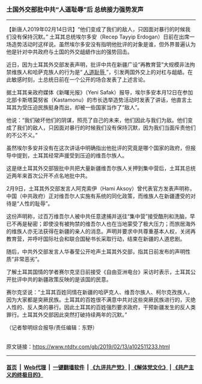 ### 土国外交部批中共“人道耻辱”后 总统接力强势发声
------------------------

<div class="post_content">
 <p>
  【新唐人2019年02月14日讯】“他们变成了我们的敌人，只因面对暴行的时候我们没有保持沉默。” 土耳其总统埃尔多安（Recep Tayyip Erdogan）日前在出席一场造势活动时这样说。虽然埃尔多安没有指明他批评的对象是谁，但外界普遍认为他是针对中共政府与土国的外交龃龉作出的强势回击。
 </p>
 <p>
  近日，因为土耳其外交部发表声明，批评中共在新疆广设“再教育营”大规模非法拘禁维族人和哈萨克族人的行为是“
  <a href="https://www.ntdtv.com/gb/人道耻辱.htm">
   人道耻辱
  </a>
  ”，引发两国外交上的对杠与龃龉。在此敏感时刻，土总统日前在一个公开的场合发表了上述言论。
 </p>
 <p>
  据土耳其亲政府媒体《新曙光报》（Yeni Safak）报导，埃尔多安本月12日在参加北部卡斯塔莫努省（Kastamonu）的巿长选举造势活动时发表了讲话，他直言土耳其为受压迫民族挺身而出，却被一些国家当作了“敌人”。
 </p>
 <p>
  他说：“我们破坏他们的阴谋，照亮了自己的未来，他们因此与我们为敌。他们变成了我们的敌人，只因面对暴行的时候我们没有保持沉默，因为我们当面斥责他们的不公不义。”
 </p>
 <p>
  虽然埃尔多安并没有在这次讲话中明确指出他批评的究竟是哪个国家的政府，但报导中提到，土耳其经常声援受到压迫的维吾尔族人。
 </p>
 <p>
  这是继土耳其外交部狠批中共把大量新疆维吾尔族人关押到集中营后，土耳其总统近两年来首次公开不点名地批中共。
 </p>
 <p>
  2月9日，土耳其外交部发言人阿克索伊（Hami Aksoy）曾代表官方发表声明称，中国（中共政府）正对维吾尔人实施有系统的同化政策，而维族人在新疆遭受的对待是“人性的耻辱”。
 </p>
 <p>
  这份声明称，过百万维吾尔人被中共任意逮捕并送往“集中营”接受酷刑和洗脑，早已不再是秘密；即使没有被拘禁的维吾尔人也在当地蒙受了极大压力；而旅居海外的维族人亦无法获得在新疆的亲人的消息。声明并要求中共尊重基本人权，关闭再教育营，并呼吁国际社会和联合国秘书长采取行动，结束在新疆的人道悲剧。
 </p>
 <p>
  随后，中共外交部发言人华春莹公开呛声土耳其外交部，指其日前发布的声明性质“非常恶劣”。
 </p>
 <p>
  了解土耳其国情的学者赛尔克坚日前接受《自由亚洲电台》采访时表示，土耳其公开批评中共的新疆政策反映的是该国的民意。
 </p>
 <p>
  赛尔克坚说：“土耳其百姓同情在新疆的哈萨克人、维吾尔族人、柯尔克孜族人，因为大家都是突厥民族。土耳其的百姓很不满意中共对这些突厥民族进行的，灭绝人性的、反人类的暴行。因此土耳其的百姓强烈要求政府，干预新疆发生的反人类罪行。土耳其外交部因此突然打破持续两年的沉默。”
 </p>
 <p>
  （记者黎明综合报导/责任编辑：东野）
 </p>
 <div class="single_ad">
 </div>
</div>

<br/>原文链接：https://www.ntdtv.com/gb/2019/02/13/a102511233.html


------------------------
#### [首页](https://github.com/gfw-breaker/banned-news/blob/master/README.md) &nbsp;|&nbsp; [Web代理](https://github.com/labour-camp/helloworld) &nbsp;|&nbsp; [一键翻墙软件](https://github.com/gfw-breaker/nogfw/blob/master/README.md) &nbsp;| [《九评共产党》](https://github.com/gfw-breaker/9ping.md/blob/master/README.md#九评之一评共产党是什么) | [《解体党文化》](https://github.com/gfw-breaker/jtdwh.md/blob/master/README.md) | [《共产主义的终极目的》](https://github.com/gfw-breaker/gczydzjmd.md/blob/master/README.md)

